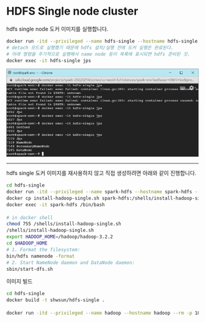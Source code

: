 # HDFS Single node cluster  
hdfs single node 도커 이미지를 실행합니다. 

```bash
docker run -itd --privileged --name hdfs-single --hostname hdfs-single --rm -p 10000:10000 shwsun/hdfs-single:1.0
# detach 모드로 실행했기 때문에 hdfs 설치/실행 전에 도커 실행은 완료된다. 
# 아래 명령을 주기적으로 실행해서 name node 등이 목록에 표시되면 hdfs 준비된 것.
docker exec -it hdfs-single jps 
```
![HDFS 서버 실행 완료 확인 방법](imgs/hdfs-single-ready-check.png)  
  
---  

hdfs single 도커 이미지를 재사용하지 않고 직접 생성하려면 아래와 같이 진행합니다.  
```bash
cd hdfs-single 
docker run -itd --privileged --name spark-hdfs --hostname spark-hdfs --rm ubuntu:18.04
docker cp install-hadoop-single.sh spark-hdfs:/shells/install-hadoop-single.sh 
docker exec -it spark-hdfs /bin/bash  

# in docker shell 
chmod 755 /shells/install-hadoop-single.sh  
/shells/install-hadoop-single.sh  
export HADOOP_HOME=/hadoop/hadoop-3.2.2
cd $HADOOP_HOME
# 1. Format the filesystem: 
bin/hdfs namenode -format
# 2. Start NameNode daemon and DataNode daemon:
sbin/start-dfs.sh
```

이미지 빌드  
```bash
cd hdfs-single 
docker build -t shwsun/hdfs-single .

docker run -itd --privileged --name hadoop --hostname hadoop --rm -p 10000:10000 shwsun/hdfs-single
```
